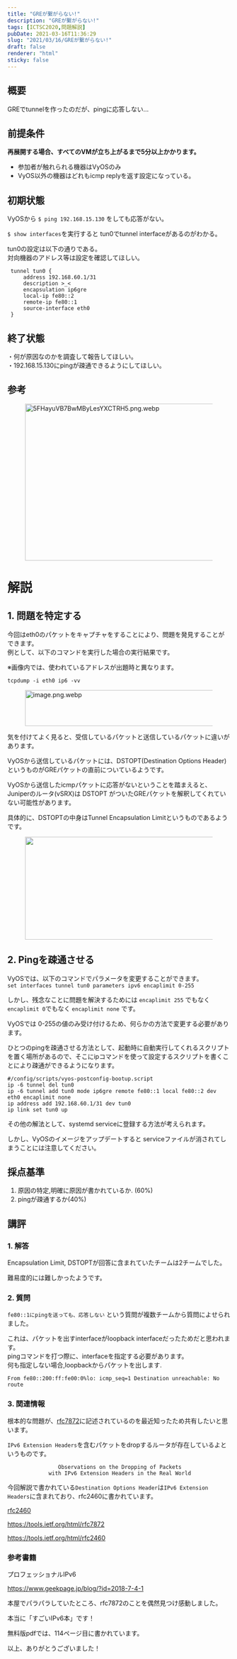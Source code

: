 ```yaml
---
title: "GREが繋がらない!"
description: "GREが繋がらない!"
tags: [ICTSC2020,問題解説]
pubDate: 2021-03-16T11:36:29
slug: "2021/03/16/GREが繋がらない!"
draft: false
renderer: "html"
sticky: false
---
```



<h2>概要</h2>



<p>GREでtunnelを作ったのだが、pingに応答しない…</p>



<h2>前提条件</h2>



<p><strong>再展開する場合、すべてのVMが立ち上がるまで5分以上かかります。</strong></p>



<ul><li>参加者が触れられる機器はVyOSのみ</li><li>VyOS以外の機器はどれもicmp replyを返す設定になっている。</li></ul>



<h2>初期状態</h2>



<p>VyOSから <code>$ ping 192.168.15.130</code> をしても応答がない。</p>



<p><code>$ show interfaces</code>を実行すると tun0でtunnel interfaceがあるのがわかる。</p>



<p>tun0の設定は以下の通りである。<br>
対向機器のアドレス等は設定を確認してほしい。</p>


<div class="wp-block-syntaxhighlighter-code "><pre class="brush: plain; title: ; title: ; notranslate" title=""><code> tunnel tun0 {
     address 192.168.60.1/31
     description &gt;_&lt;
     encapsulation ip6gre
     local-ip fe80::2
     remote-ip fe80::1
     source-interface eth0
 }</code></pre></div>


<h2>終了状態</h2>



<p>・何が原因なのかを調査して報告してほしい。<br>
・192.168.15.130にpingが疎通できるようにしてほしい。</p>



<h2>参考</h2>



<div class="wp-block-image"><figure class="aligncenter size-large"><img decoding="async" loading="lazy" width="512" height="354" src="/images/wp/2021/09/604b0d352f8d9c005ac003da-512x354.png.webp" alt="5FHayuVB7BwMByLesYXCTRH5.png.webp" class="wp-image-3441"/></figure></div>



<h1>解説</h1>



<h2>1. 問題を特定する</h2>



<p>今回はeth0のパケットをキャプチャをすることにより、問題を発見することができます。<br>
例として、以下のコマンドを実行した場合の実行結果です。</p>



<p>※画像内では、使われているアドレスが出題時と異なります。</p>


<div class="wp-block-syntaxhighlighter-code "><pre class="brush: plain; title: ; title: ; notranslate" title=""><code>tcpdump -i eth0 ip6 -vv</code></pre></div>


<div class="wp-block-image"><figure class="aligncenter size-large"><img decoding="async" loading="lazy" width="512" height="81" src="/images/wp/2021/09/601c99852f8d9c005ac0006f-512x81.png.webp" alt="image.png.webp" class="wp-image-3438"/></figure></div>



<p>気を付けてよく見ると、受信しているパケットと送信しているパケットに違いがあります。</p>



<p>VyOSから送信しているパケットには、DSTOPT(Destination Options Header)というものがGREパケットの直前についているようです。</p>



<p>VyOSから送信したicmpパケットに応答がないということを踏まえると、<br>
Juniperのルータ(vSRX)は DSTOPT がついたGREパケットを解釈してくれていない可能性があります。</p>



<p>具体的に、DSTOPTの中身はTunnel Encapsulation Limitというものであるようです。</p>



<div class="wp-block-image"><figure class="aligncenter size-large"><img decoding="async" loading="lazy" width="512" height="232" src="/images/wp/2021/09/604b12a22f8d9c005ac003de-512x232.jpeg.webp" alt="" class="wp-image-3439"/></figure></div>



<h2>2. Pingを疎通させる</h2>



<p>VyOSでは、以下のコマンドでパラメータを変更することができます。<br>
<code>set interfaces tunnel tun0 parameters ipv6 encaplimit 0-255</code></p>



<p>しかし、残念なことに問題を解決するためには <code>encaplimit 255</code> でもなく <code>encaplimit 0</code>でもなく <code>encaplimit none</code> です。</p>



<p>VyOSでは 0-255の値のみ受け付けるため、何らかの方法で変更する必要があります。</p>



<p>ひとつのpingを疎通させる方法として、起動時に自動実行してくれるスクリプトを置く場所があるので、そこにipコマンドを使って設定するスクリプトを書くことにより疎通ができるようになります。</p>


<div class="wp-block-syntaxhighlighter-code "><pre class="brush: plain; title: ; title: ; notranslate" title=""><code>#/config/scripts/vyos-postconfig-bootup.script
ip -6 tunnel del tun0
ip -6 tunnel add tun0 mode ip6gre remote fe80::1 local fe80::2 dev eth0 encaplimit none
ip address add 192.168.60.1/31 dev tun0
ip link set tun0 up</code></pre></div>


<p>その他の解法として、systemd serviceに登録する方法が考えられます。</p>



<p>しかし、VyOSのイメージをアップデートすると serviceファイルが消されてしまうことには注意してください。</p>



<h2>採点基準</h2>



<ol><li>原因の特定,明確に原因が書かれているか. (60%)</li><li>pingが疎通するか(40%)</li></ol>



<h2>講評</h2>



<h3>1. 解答</h3>



<p>Encapsulation Limit, DSTOPTが回答に含まれていたチームは2チームでした。</p>



<p>難易度的には難しかったようです。</p>



<h3>2. 質問</h3>



<p><code>fe80::1にpingを送っても、応答しない</code> という質問が複数チームから質問によせられました。</p>



<p>これは、パケットを出すinterfaceがloopback interfaceだったためだと思われます。<br>
pingコマンドを打つ際に、interfaceを指定する必要があります。<br>
何も指定しない場合,loopbackからパケットを出します.</p>



<p><code>From fe80::200:ff:fe00:0%lo: icmp_seq=1 Destination unreachable: No route</code></p>



<h3>3. 関連情報</h3>



<p>根本的な問題が、<a href="https://tools.ietf.org/html/rfc7872">rfc7872</a>に記述されているのを最近知ったため共有したいと思います。</p>



<p><code>IPv6 Extension Headers</code>を含むパケットをdropするルータが存在しているよというものです。</p>


<div class="wp-block-syntaxhighlighter-code "><pre class="brush: plain; title: ; title: ; notranslate" title=""><code>                Observations on the Dropping of Packets
             with IPv6 Extension Headers in the Real World</code></pre></div>


<p>今回解説で書かれている<code>Destination Options Header</code>は<code>IPv6 Extension Headers</code>に含まれており、rfc2460に書かれています。</p>



<p><a href="https://tools.ietf.org/html/rfc2460#section-4.6">rfc2460</a></p>



<p><a href="https://tools.ietf.org/html/rfc7872">https://tools.ietf.org/html/rfc7872</a></p>



<p><a href="https://tools.ietf.org/html/rfc2460">https://tools.ietf.org/html/rfc2460</a></p>



<h3>参考書籍</h3>



<p>プロフェッショナルIPv6</p>



<p><a href="https://www.geekpage.jp/blog/?id=2018-7-4-1">https://www.geekpage.jp/blog/?id=2018-7-4-1</a></p>



<p>本屋でパラパラしていたところ、rfc7872のことを偶然見つけ感動しました。</p>



<p>本当に「すごいIPv6本」です！</p>



<p>無料版pdfでは、114ページ目に書かれています。</p>



<p>以上、ありがとうございました！</p>
